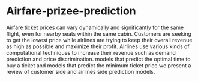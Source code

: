 # Airfare-prizee-prediction
Airfare ticket prices can vary dynamically and significantly for the same flight, even for nearby seats within the same cabin. Customers are seeking to get the lowest price while airlines are trying to keep their overall revenue as high as possible and maximize their profit. Airlines use various kinds of computational techniques to increase their revenue such as demand prediction and price discrimination. models that predict the optimal time to buy a ticket and models that predict the minimum ticket price.we present a review of customer side and airlines side prediction models.

